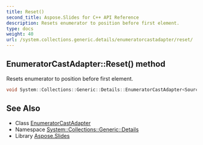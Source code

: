 ```yaml
---
title: Reset()
second_title: Aspose.Slides for C++ API Reference
description: Resets enumerator to position before first element.
type: docs
weight: 40
url: /system.collections.generic.details/enumeratorcastadapter/reset/
---
```

## EnumeratorCastAdapter::Reset() method


Resets enumerator to position before first element.

```cpp
void System::Collections::Generic::Details::EnumeratorCastAdapter<Source, Result>::Reset() override
```

## See Also

* Class [EnumeratorCastAdapter](../)
* Namespace [System::Collections::Generic::Details](../../)
* Library [Aspose.Slides](../../../)